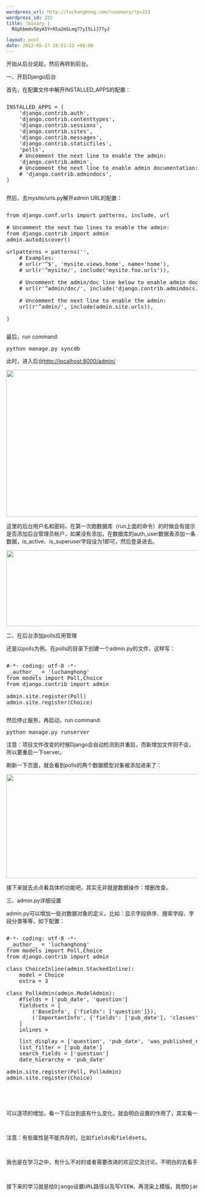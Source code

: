 ```yaml
--- 
wordpress_url: http://luchanghong.com/rosemary/?p=222
wordpress_id: 222
title: !binary |
  RGphbmdv5byA5Y+R5a2m5Lmg77yI5LiJ77yJ

layout: post
date: 2012-05-17 18:51:12 +08:00
---
```

开始从后台说起，然后再转到前台。

一、开启Django后台

首先，在配置文件中解开INSTALLED_APPS的配置：
<pre><pre class="prettyprint">
INSTALLED_APPS = (
    'django.contrib.auth',
    'django.contrib.contenttypes',
    'django.contrib.sessions',
    'django.contrib.sites',
    'django.contrib.messages',
    'django.contrib.staticfiles',
    'polls',
    # Uncomment the next line to enable the admin:
    'django.contrib.admin',
    # Uncomment the next line to enable admin documentation:
    # 'django.contrib.admindocs',
)
</pre></pre>
然后，去mysite/urls.py解开admin URL的配置：
<pre><pre class="prettyprint">
from django.conf.urls import patterns, include, url

# Uncomment the next two lines to enable the admin:
from django.contrib import admin
admin.autodiscover()

urlpatterns = patterns('',
    # Examples:
    # url(r'^$', 'mysite.views.home', name='home'),
    # url(r'^mysite/', include('mysite.foo.urls')),

    # Uncomment the admin/doc line below to enable admin documentation:
    # url(r'^admin/doc/', include('django.contrib.admindocs.urls')),

    # Uncomment the next line to enable the admin:
    url(r'^admin/', include(admin.site.urls)),

)
</pre></pre>
最后，run command:

<pre class="prettyprint">python manage.py syncdb</pre>

此时，进入后台<a href="http://localhost:8000/admin/">http://localhost:8000/admin/</a>

<a href="http://luchanghong.com/rosemary/wp-content/uploads/2012/05/admin-logo.jpg"><img class="alignnone size-full wp-image-223" title="admin-logo" src="http://luchanghong.com/rosemary/wp-content/uploads/2012/05/admin-logo.jpg" alt="" width="592" height="385" /></a>

这里的后台用户名和密码，在第一次跑数据库（run上面的命令）的时候会有提示是否添加后台管理员帐户，如果没有添加，在数据库的auth_user数据表添加一条数据，is_active、is_superuser字段设为1即可，然后登录进去。

<a href="http://luchanghong.com/rosemary/wp-content/uploads/2012/05/admin-manage.jpg"><img class="alignnone size-full wp-image-224" title="admin-manage" src="http://luchanghong.com/rosemary/wp-content/uploads/2012/05/admin-manage.jpg" alt="" width="526" height="199" /></a>

二、在后台添加polls应用管理

还是以polls为例。在polls的目录下创建一个admin.py的文件，这样写：
<pre><pre class="prettyprint">
#-*- coding: utf-8 -*-
__author__ = 'luchanghong'
from models import Poll,Choice
from django.contrib import admin

admin.site.register(Poll)
admin.site.register(Choice)
</pre></pre>
然后停止服务，再启动，run command:

<pre class="prettyprint">python manage.py runserver</pre>

注意：项目文件改变的时候Django会自动检测到并重启，而新增加文件则不会，所以要重启一下server。

刷新一下页面，就会看到polls的两个数据模型对象被添加进来了：

<a href="http://luchanghong.com/rosemary/wp-content/uploads/2012/05/admin-polls.jpg"><img class="alignnone size-full wp-image-225" title="admin-polls" src="http://luchanghong.com/rosemary/wp-content/uploads/2012/05/admin-polls.jpg" alt="" width="526" height="273" /></a>

接下来就去点点看具体的功能吧，其实无非就是数据操作：增删改查。

三、admin.py详细设置

admin.py可以增加一些对数据对象的定义，比如：显示字段排序、搜索字段、字段分类等等，如下配置：
<pre><pre class="prettyprint">
#-*- coding: utf-8 -*-
__author__ = 'luchanghong'
from models import Poll,Choice
from django.contrib import admin

class ChoiceInline(admin.StackedInline):
    model = Choice
    extra = 3

class PollAdmin(admin.ModelAdmin):
    #fields = ['pub_date', 'question']
    fieldsets = [
        ('BaseInfo', {'fields': ['question']}),
        ('ImportantInfo', {'fields': ['pub_date'], 'classes': ['collapse']})
    ]
    inlines = <pre class="prettyprint">
    list_display = ['question', 'pub_date', 'was_published_recently']
    list_filter = ['pub_date']
    search_fields = ['question']
    date_hierarchy = 'pub_date'

admin.site.register(Poll, PollAdmin)
admin.site.register(Choice)
</pre></pre>
可以逐项的增加，看一下后台到底有什么变化，就会明白设置的作用了，其实看一下属性的英文意思就大致明白了。

注意：有些属性是不能共存的，比如fields和fieldsets。

我也是在学习之中，有什么不对的或者需要改进的欢迎交流讨论。不明白的去看手册或者google一下，师傅领进门，修行在自身啊！

接下来的学习就是给Django设置URL路径以及写VIEW，再渲染上模版，我想Django入门学习应该差不多了吧。
